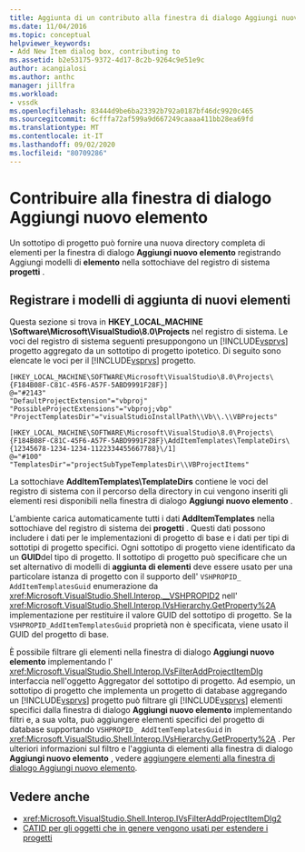 ```yaml
---
title: Aggiunta di un contributo alla finestra di dialogo Aggiungi nuovo elemento | Microsoft Docs
ms.date: 11/04/2016
ms.topic: conceptual
helpviewer_keywords:
- Add New Item dialog box, contributing to
ms.assetid: b2e53175-9372-4d17-8c2b-9264c9e51e9c
author: acangialosi
ms.author: anthc
manager: jillfra
ms.workload:
- vssdk
ms.openlocfilehash: 83444d9be6ba23392b792a0187bf46dc9920c465
ms.sourcegitcommit: 6cfffa72af599a9d667249caaaa411bb28ea69fd
ms.translationtype: MT
ms.contentlocale: it-IT
ms.lasthandoff: 09/02/2020
ms.locfileid: "80709286"
---
```

# <a name="contribute-to-the-add-new-item-dialog-box"></a>Contribuire alla finestra di dialogo Aggiungi nuovo elemento
Un sottotipo di progetto può fornire una nuova directory completa di elementi per la finestra di dialogo **Aggiungi nuovo elemento** registrando Aggiungi modelli di **elemento** nella sottochiave del registro di sistema **progetti** .

## <a name="register-add-new-item-templates"></a>Registrare i modelli di aggiunta di nuovi elementi
 Questa sezione si trova in **HKEY_LOCAL_MACHINE \Software\Microsoft\VisualStudio\8.0\Projects** nel registro di sistema. Le voci del registro di sistema seguenti presuppongono un [!INCLUDE[vsprvs](../../code-quality/includes/vsprvs_md.md)] progetto aggregato da un sottotipo di progetto ipotetico. Di seguito sono elencate le voci per il [!INCLUDE[vsprvs](../../code-quality/includes/vsprvs_md.md)] progetto.

```
[HKEY_LOCAL_MACHINE\SOFTWARE\Microsoft\VisualStudio\8.0\Projects\{F184B08F-C81C-45F6-A57F-5ABD9991F28F}]
@="#2143"
"DefaultProjectExtension"="vbproj"
"PossibleProjectExtensions"="vbproj;vbp"
"ProjectTemplatesDir"="visualStudioInstallPath\\Vb\\.\\VBProjects"

[HKEY_LOCAL_MACHINE\SOFTWARE\Microsoft\VisualStudio\8.0\Projects\{F184B08F-C81C-45F6-A57F-5ABD9991F28F}\AddItemTemplates\TemplateDirs\{12345678-1234-1234-1122334455667788}\/1]
@="#100"
"TemplatesDir"="projectSubTypeTemplatesDir\\VBProjectItems"
```

 La sottochiave **AddItemTemplates\TemplateDirs** contiene le voci del registro di sistema con il percorso della directory in cui vengono inseriti gli elementi resi disponibili nella finestra di dialogo **Aggiungi nuovo elemento** .

 L'ambiente carica automaticamente tutti i dati **AddItemTemplates** nella sottochiave del registro di sistema dei **progetti** . Questi dati possono includere i dati per le implementazioni di progetto di base e i dati per tipi di sottotipi di progetto specifici. Ogni sottotipo di progetto viene identificato da un **GUID**del tipo di progetto. Il sottotipo di progetto può specificare che un set alternativo di modelli di **aggiunta di elementi** deve essere usato per una particolare istanza di progetto con il supporto dell' `VSHPROPID_ AddItemTemplatesGuid` enumerazione da <xref:Microsoft.VisualStudio.Shell.Interop.__VSHPROPID2> nell' <xref:Microsoft.VisualStudio.Shell.Interop.IVsHierarchy.GetProperty%2A> implementazione per restituire il valore GUID del sottotipo di progetto. Se la `VSHPROPID_AddItemTemplatesGuid` proprietà non è specificata, viene usato il GUID del progetto di base.

 È possibile filtrare gli elementi nella finestra di dialogo **Aggiungi nuovo elemento** implementando l' <xref:Microsoft.VisualStudio.Shell.Interop.IVsFilterAddProjectItemDlg> interfaccia nell'oggetto Aggregator del sottotipo di progetto. Ad esempio, un sottotipo di progetto che implementa un progetto di database aggregando un [!INCLUDE[vsprvs](../../code-quality/includes/vsprvs_md.md)] progetto può filtrare gli [!INCLUDE[vsprvs](../../code-quality/includes/vsprvs_md.md)] elementi specifici dalla finestra di dialogo **Aggiungi nuovo elemento** implementando filtri e, a sua volta, può aggiungere elementi specifici del progetto di database supportando `VSHPROPID_ AddItemTemplatesGuid` in <xref:Microsoft.VisualStudio.Shell.Interop.IVsHierarchy.GetProperty%2A> . Per ulteriori informazioni sul filtro e l'aggiunta di elementi alla finestra di dialogo **Aggiungi nuovo elemento** , vedere [aggiungere elementi alla finestra di dialogo Aggiungi nuovo elemento](../../extensibility/internals/adding-items-to-the-add-new-item-dialog-boxes.md).

## <a name="see-also"></a>Vedere anche
- <xref:Microsoft.VisualStudio.Shell.Interop.IVsFilterAddProjectItemDlg2>
- [CATID per gli oggetti che in genere vengono usati per estendere i progetti](../../extensibility/internals/catids-for-objects-that-are-typically-used-to-extend-projects.md)
